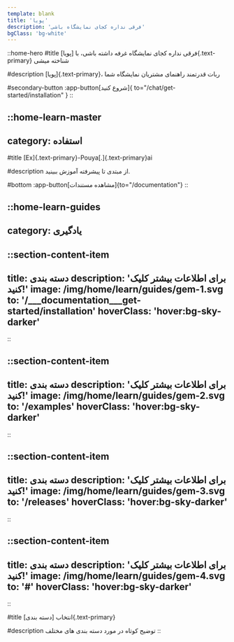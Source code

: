 ```yaml
---
template: blank
title: 'پویا'
description: 'فرقی نداره کجای نمایشگاه باشی'
bgClass: 'bg-white'
---
```


::home-hero
#title
فرقی نداره کجای نمایشگاه غرفه داشته باشی، با [پویا]{.text-primary} شناخته میشی

#description
[پویا]{.text-primary}، ربات قدرتمند راهنمای مشتریان نمایشگاه شما

<!-- #primary-button
:app-button[بیش از 40 هزار ستاره در گیت‌هاب]{ href="https://github.com/nuxt/nuxt" icon="IconGitHub" extraClass="text-white bg-sky-black hover:bg-sky-darker leading-4" } -->

#secondary-button
:app-button[شروع کنید]{ to="/chat/get-started/installation" }
::

::home-learn-master
---
category: استفاده
---

#title
[Ex]{.text-primary}-Pouya[.]{.text-primary}ai

#description
از مبتدی تا پیشرفته آموزش ببینید.

#bottom
:app-button[مشاهده مستندات]{to="/documentation"}
::


::home-learn-guides
---
category: یادگیری
---

::section-content-item
---
title: دسته بندی
description: 'برای اطلاعات بیشتر کلیک کنید!'
image: /img/home/learn/guides/gem-1.svg
to: '/___documentation___get-started/installation'
hoverClass: 'hover:bg-sky-darker'
---
::

::section-content-item
---
title: دسته بندی
description: 'برای اطلاعات بیشتر کلیک کنید!'
image: /img/home/learn/guides/gem-2.svg
to: '/examples'
hoverClass: 'hover:bg-sky-darker'
---
::

::section-content-item
---
title: دسته بندی
description: 'برای اطلاعات بیشتر کلیک کنید!'
image: /img/home/learn/guides/gem-3.svg
to: '/releases'
hoverClass: 'hover:bg-sky-darker'
---
::

::section-content-item
---
title: دسته بندی
description: 'برای اطلاعات بیشتر کلیک کنید!'
image: /img/home/learn/guides/gem-4.svg
to: '#'
hoverClass: 'hover:bg-sky-darker'
---
::

#title
انتخاب [دسته بندی]{.text-primary}

#description
توضیح کوتاه در مورد دسته بندی های مختلف
::
